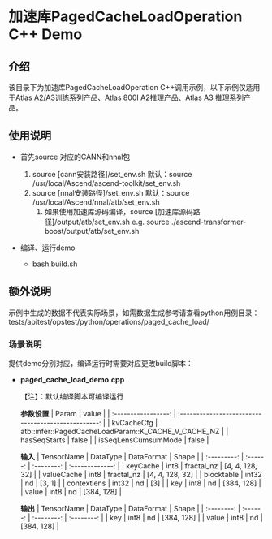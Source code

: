 # 加速库PagedCacheLoadOperation C++ Demo
## 介绍
该目录下为加速库PagedCacheLoadOperation C++调用示例，以下示例仅适用于Atlas A2/A3训练系列产品、Atlas 800I A2推理产品、Atlas A3 推理系列产品。

## 使用说明
- 首先source 对应的CANN和nnal包
    1. source [cann安装路径]/set_env.sh
        默认：source /usr/local/Ascend/ascend-toolkit/set_env.sh
    2. source [nnal安装路径]/set_env.sh
        默认：source /usr/local/Ascend/nnal/atb/set_env.sh
        1. 如果使用加速库源码编译，source [加速库源码路径]/output/atb/set_env.sh
        e.g. source ./ascend-transformer-boost/output/atb/set_env.sh

- 编译、运行demo
    - bash build.sh

## 额外说明
示例中生成的数据不代表实际场景，如需数据生成参考请查看python用例目录：
tests/apitest/opstest/python/operations/paged_cache_load/

### 场景说明
提供demo分别对应，编译运行时需要对应更改build脚本：
- **paged_cache_load_demo.cpp**

    【注】：默认编译脚本可编译运行

    **参数设置**
    |        Param        |                        value                        |
    | :-----------------: | :-------------------------------------------------: |
    |     kvCacheCfg      | atb::infer::PagedCacheLoadParam::K_CACHE_V_CACHE_NZ |
    |    hasSeqStarts     |                        false                        |
    | isSeqLensCumsumMode |                        false                        |

    **输入**
    | TensorName  | DataType | DataFormat |      Shape      |
    | :---------: | :------: | :--------: | :-------------: |
    |  keyCache   |   int8   | fractal_nz | [4, 4, 128, 32] |
    | valueCache  |   int8   | fractal_nz | [4, 4, 128, 32] |
    | blocktable  |  int32   |     nd     |     [3, 1]      |
    | contextlens |  int32   |     nd     |       [3]       |
    |     key     |   int8   |     nd     |   [384, 128]    |
    |    value    |   int8   |     nd     |   [384, 128]    |

    **输出**
    | TensorName | DataType | DataFormat |   Shape    |
    | :--------: | :------: | :--------: | :--------: |
    |    key     |   int8   |     nd     | [384, 128] |
    |   value    |   int8   |     nd     | [384, 128] |